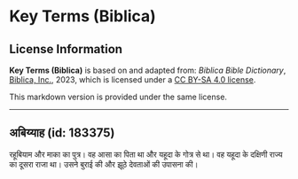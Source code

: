 # Key Terms (Biblica)

## License Information

**Key Terms (Biblica)** is based on and adapted from: _Biblica Bible Dictionary_, [Biblica, Inc.](https://www.biblica.com/), 2023, which is licensed under a [CC BY-SA 4.0 license](https://creativecommons.org/licenses/by-sa/4.0/legalcode.en).

This markdown version is provided under the same license.



--------------------------------

## अबिय्याह (id: 183375)

रहूबियाम और माका का पुत्र। वह आसा का पिता था और यहूदा के गोत्र से था। वह यहूदा के दक्षिणी राज्य का दूसरा राजा था। उसने बुराई की और झूठे देवताओं की उपासना की।


